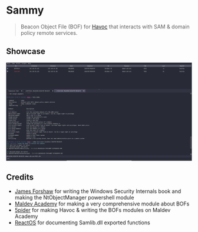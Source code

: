 # Sammy

> Beacon Object File (BOF) for [Havoc](https://github.com/HavocFramework/Havoc) that interacts with SAM & domain policy remote services.

## Showcase

![Demo](./images/showcase.png)

## Credits

- [James Forshaw](https://twitter.com/tiraniddo) for writing the Windows Security Internals book and making the NtObjectManager powershell module
- [Maldev Academy](https://maldevacademy.com) for making a very comprehensive module about BOFs
- [5pider](https://twitter.com/C5pider) for making Havoc & writing the BOFs modules on Maldev Academy
- [ReactOS](https://reactos.org/) for documenting Samlib.dll exported functions
